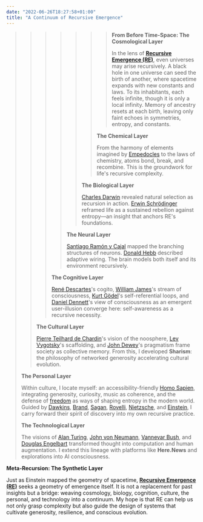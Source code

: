 ```yaml
---
date: "2022-06-26T18:27:58+01:00"
title: "A Continuum of Recursive Emergence"
---
```

>>>>>>> **From Before Time-Space: The Cosmological Layer**
>>>>>>>
>>>>>>> In the lens of [**Recursive Emergence (RE)**](https://recursive-emergence.github.io/RE/), even universes may arise recursively. A black hole in one universe can seed the birth of another, where spacetime expands with new constants and laws. To its inhabitants, each feels infinite, though it is only a local infinity. Memory of ancestry resets at each birth, leaving only faint echoes in symmetries, entropy, and constants.
>>>>>>
>>>>>> **The Chemical Layer**
>>>>>>
>>>>>> From the harmony of elements imagined by [Empedocles](https://en.wikipedia.org/wiki/Empedocles) to the laws of chemistry, atoms bond, break, and recombine. This is the groundwork for life's recursive complexity.
>>>>>
>>>>> **The Biological Layer**
>>>>>
>>>>> [Charles Darwin](https://en.wikipedia.org/wiki/Charles_Darwin) revealed natural selection as recursion in action. [Erwin Schrödinger](https://en.wikipedia.org/wiki/Erwin_Schr%C3%B6dinger) reframed life as a sustained rebellion against entropy—an insight that anchors RE's foundations.
>>>>
>>>> **The Neural Layer**
>>>>
>>>> [Santiago Ramón y Cajal](https://en.wikipedia.org/wiki/Santiago_Ram%C3%B3n_y_Cajal) mapped the branching structures of neurons. [Donald Hebb](https://en.wikipedia.org/wiki/Donald_O._Hebb) described adaptive wiring. The brain models both itself and its environment recursively.
>>>
>>> **The Cognitive Layer**
>>>
>>> [René Descartes](https://en.wikipedia.org/wiki/Ren%C3%A9_Descartes)'s cogito, [William James](https://en.wikipedia.org/wiki/William_James)'s stream of consciousness, [Kurt Gödel](https://en.wikipedia.org/wiki/Kurt_G%C3%B6del)'s self-referential loops, and [Daniel Dennett](https://en.wikipedia.org/wiki/Daniel_Dennett)'s view of consciousness as an emergent user-illusion converge here: self-awareness as a recursive necessity.
>>
>> **The Cultural Layer**
>>
>> [Pierre Teilhard de Chardin](https://en.wikipedia.org/wiki/Pierre_Teilhard_de_Chardin)'s vision of the noosphere, [Lev Vygotsky](https://en.wikipedia.org/wiki/Lev_Vygotsky)'s scaffolding, and [John Dewey](https://en.wikipedia.org/wiki/John_Dewey)'s pragmatism frame society as collective memory. From this, I developed **Sharism**: the philosophy of networked generosity accelerating cultural evolution.
>
> **The Personal Layer**
>
> Within culture, I locate myself: an accessibility-friendly [Homo Sapien](https://en.wikipedia.org/wiki/Isaac_Mao), integrating generosity, curiosity, music as coherence, and the defense of [freedom](https://en.wikipedia.org/wiki/Cypherpunks_(book)) as ways of shaping entropy in the modern world. Guided by [Dawkins](https://en.wikipedia.org/wiki/Richard_Dawkins), [Brand](https://en.wikipedia.org/wiki/Stewart_Brand), [Sagan](https://en.wikipedia.org/wiki/Carl_Sagan), [Rovelli](https://en.wikipedia.org/wiki/Carlo_Rovelli), [Nietzsche](https://en.wikipedia.org/wiki/Friedrich_Nietzsche), and [Einstein](https://en.wikipedia.org/wiki/Albert_Einstein), I carry forward their spirit of discovery into my own recursive practice.
>
> **The Technological Layer**
>
> The visions of [Alan Turing](https://en.wikipedia.org/wiki/Alan_Turing), [John von Neumann](https://en.wikipedia.org/wiki/John_von_Neumann), [Vannevar Bush](https://en.wikipedia.org/wiki/Vannevar_Bush), and [Douglas Engelbart](https://en.wikipedia.org/wiki/Douglas_Engelbart) transformed thought into computation and human augmentation. I extend this lineage with platforms like **Here.News** and explorations into AI consciousness.

**Meta-Recursion: The Synthetic Layer**

Just as Einstein mapped the geometry of spacetime, **[Recursive Emergence (RE)](https://recursive-emergence.github.io/RE/)** seeks a geometry of emergence itself. It is not a replacement for past insights but a bridge: weaving cosmology, biology, cognition, culture, the personal, and technology into a continuum. My hope is that RE can help us not only grasp complexity but also guide the design of systems that cultivate generosity, resilience, and conscious evolution.
